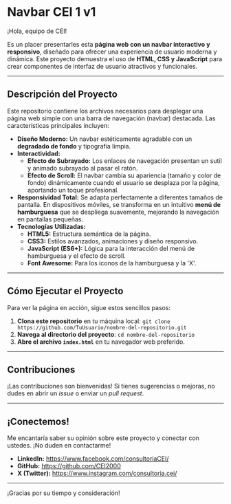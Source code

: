 # Navbar CEI 1 v1

¡Hola, equipo de CEI!

Es un placer presentarles esta **página web con un navbar interactivo y responsivo**, diseñado para ofrecer una experiencia de usuario moderna y dinámica. Este proyecto demuestra el uso de **HTML, CSS y JavaScript** para crear componentes de interfaz de usuario atractivos y funcionales.

---

## Descripción del Proyecto

Este repositorio contiene los archivos necesarios para desplegar una página web simple con una barra de navegación (navbar) destacada. Las características principales incluyen:

* **Diseño Moderno:** Un navbar estéticamente agradable con un **degradado de fondo** y tipografía limpia.
* **Interactividad:**
    * **Efecto de Subrayado:** Los enlaces de navegación presentan un sutil y animado subrayado al pasar el ratón.
    * **Efecto de Scroll:** El navbar cambia su apariencia (tamaño y color de fondo) dinámicamente cuando el usuario se desplaza por la página, aportando un toque profesional.
* **Responsividad Total:** Se adapta perfectamente a diferentes tamaños de pantalla. En dispositivos móviles, se transforma en un intuitivo **menú de hamburguesa** que se despliega suavemente, mejorando la navegación en pantallas pequeñas.
* **Tecnologías Utilizadas:**
    * **HTML5:** Estructura semántica de la página.
    * **CSS3:** Estilos avanzados, animaciones y diseño responsivo.
    * **JavaScript (ES6+):** Lógica para la interacción del menú de hamburguesa y el efecto de scroll.
    * **Font Awesome:** Para los iconos de la hamburguesa y la 'X'.

---

## Cómo Ejecutar el Proyecto

Para ver la página en acción, sigue estos sencillos pasos:

1.  **Clona este repositorio** en tu máquina local:
    `git clone https://github.com/TuUsuario/nombre-del-repositorio.git`
2.  **Navega al directorio del proyecto**:
    `cd nombre-del-repositorio`
3.  **Abre el archivo `index.html`** en tu navegador web preferido.

---

## Contribuciones

¡Las contribuciones son bienvenidas! Si tienes sugerencias o mejoras, no dudes en abrir un *issue* o enviar un *pull request*.

---

## ¡Conectemos!

Me encantaría saber su opinión sobre este proyecto y conectar con ustedes. ¡No duden en contactarme!

* **LinkedIn:** https://www.facebook.com/consultoriaCEI/
* **GitHub:** https://github.com/CEI2000
* **X (Twitter):** https://www.instagram.com/consultoria.cei/

---

¡Gracias por su tiempo y consideración!
